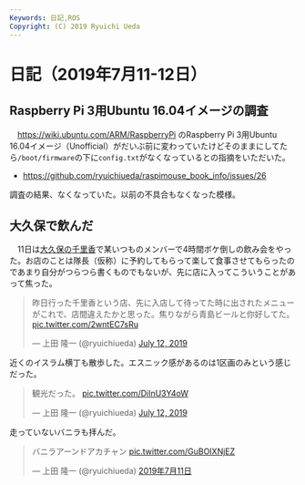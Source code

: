 ```yaml
---
Keywords: 日記,ROS
Copyright: (C) 2019 Ryuichi Ueda
---
```


# 日記（2019年7月11-12日）



## Raspberry Pi 3用Ubuntu 16.04イメージの調査

　https://wiki.ubuntu.com/ARM/RaspberryPi のRaspberry Pi 3用Ubuntu 16.04イメージ（Unofficial）がだいぶ前に変わっていたけどそのままにしてたら`/boot/firmware`の下に`config.txt`がなくなっているとの指摘をいただいた。

* https://github.com/ryuichiueda/raspimouse_book_info/issues/26

調査の結果、なくなっていた。以前の不具合もなくなった模様。

## 大久保で飲んだ

　11日は[大久保の千里香](https://www.google.com/search?q=%E5%A4%A7%E4%B9%85%E4%BF%9D+%E5%8D%83%E9%87%8C%E9%A6%99&source=lnms&tbm=isch&sa=X&ved=0ahUKEwjKt-n-vK_jAhWDf7wKHacxA-Y4ChD8BQgRKAI&biw=1160&bih=699#imgrc=_)で某いつものメンバーで4時間ボケ倒しの飲み会をやった。お店のことは隊長（仮称）に予約してもらって楽して食事させてもらったのであまり自分がつらつら書くものでもないが、先に店に入ってこういうことがあって焦った。

<blockquote class="twitter-tweet" data-partner="tweetdeck"><p lang="ja" dir="ltr">昨日行った千里香という店、先に入店して待ってた時に出されたメニューがこれで、店間違えたかと思った。焦りながら青島ビールと你好してた。 <a href="https://t.co/2wntEC7sRu">pic.twitter.com/2wntEC7sRu</a></p>&mdash; 上田 隆一 (@ryuichiueda) <a href="https://twitter.com/ryuichiueda/status/1149671623865167873?ref_src=twsrc%5Etfw">July 12, 2019</a></blockquote>
<script async src="https://platform.twitter.com/widgets.js" charset="utf-8"></script>

近くのイスラム横丁も散歩した。エスニック感があるのは1区画のみという感じだった。

<blockquote class="twitter-tweet" data-partner="tweetdeck"><p lang="ja" dir="ltr">観光だった。 <a href="https://t.co/DiInU3Y4oW">pic.twitter.com/DiInU3Y4oW</a></p>&mdash; 上田 隆一 (@ryuichiueda) <a href="https://twitter.com/ryuichiueda/status/1149672362603712513?ref_src=twsrc%5Etfw">July 12, 2019</a></blockquote>
<script async src="https://platform.twitter.com/widgets.js" charset="utf-8"></script>

走っていないバニラも拝んだ。

<blockquote class="twitter-tweet" data-lang="ja"><p lang="ja" dir="ltr">バニラアーンドアカチャン <a href="https://t.co/GuBOIXNjEZ">pic.twitter.com/GuBOIXNjEZ</a></p>&mdash; 上田 隆一 (@ryuichiueda) <a href="https://twitter.com/ryuichiueda/status/1149322787699380224?ref_src=twsrc%5Etfw">2019年7月11日</a></blockquote>
<script async src="https://platform.twitter.com/widgets.js" charset="utf-8"></script>

